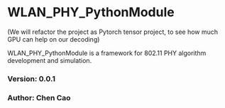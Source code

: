 # WLAN_PHY_PythonModule
(We will refactor the project as Pytorch tensor project, to see how much GPU can help on our decoding)

WLAN_PHY_PythonModule is a framework for 802.11 PHY algorithm development and simulation.

### Version: 0.0.1
### Author: Chen Cao
